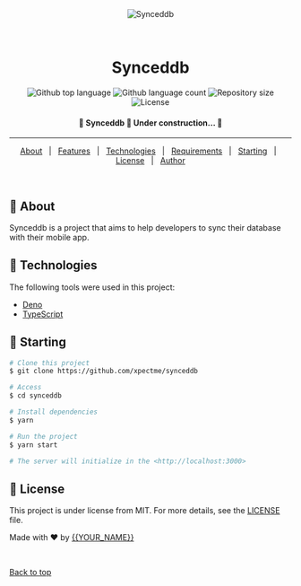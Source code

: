 <div align="center" id="top"> 
  <img src="./.github/app.gif" alt="Synceddb" />

  &#xa0;

  <!-- <a href="https://synceddb.netlify.app">Demo</a> -->
</div>

<h1 align="center">Synceddb</h1>

<p align="center">
  <img alt="Github top language" src="https://img.shields.io/github/languages/top/xpectme/synceddb?color=56BEB8">

  <img alt="Github language count" src="https://img.shields.io/github/languages/count/xpectme/synceddb?color=56BEB8">

  <img alt="Repository size" src="https://img.shields.io/github/repo-size/xpectme/synceddb?color=56BEB8">

  <img alt="License" src="https://img.shields.io/github/license/xpectme/synceddb?color=56BEB8">
</p>

<!-- Status -->

<h4 align="center"> 
	🚧  Synceddb 🚀 Under construction...  🚧
</h4> 

<hr>

<p align="center">
  <a href="#dart-about">About</a> &#xa0; | &#xa0; 
  <a href="#sparkles-features">Features</a> &#xa0; | &#xa0;
  <a href="#rocket-technologies">Technologies</a> &#xa0; | &#xa0;
  <a href="#white_check_mark-requirements">Requirements</a> &#xa0; | &#xa0;
  <a href="#checkered_flag-starting">Starting</a> &#xa0; | &#xa0;
  <a href="#memo-license">License</a> &#xa0; | &#xa0;
  <a href="https://github.com/xpectme" target="_blank">Author</a>
</p>

<br>

## :dart: About ##

Synceddb is a project that aims to help developers to sync their database with their mobile app.

## :rocket: Technologies ##

The following tools were used in this project:

- [Deno](https://deno.land/)
- [TypeScript](https://www.typescriptlang.org/)

## :checkered_flag: Starting ##

```bash
# Clone this project
$ git clone https://github.com/xpectme/synceddb

# Access
$ cd synceddb

# Install dependencies
$ yarn

# Run the project
$ yarn start

# The server will initialize in the <http://localhost:3000>
```

## :memo: License ##

This project is under license from MIT. For more details, see the [LICENSE](LICENSE) file.


Made with :heart: by <a href="https://github.com/xpectme" target="_blank">{{YOUR_NAME}}</a>

&#xa0;

<a href="#top">Back to top</a>
